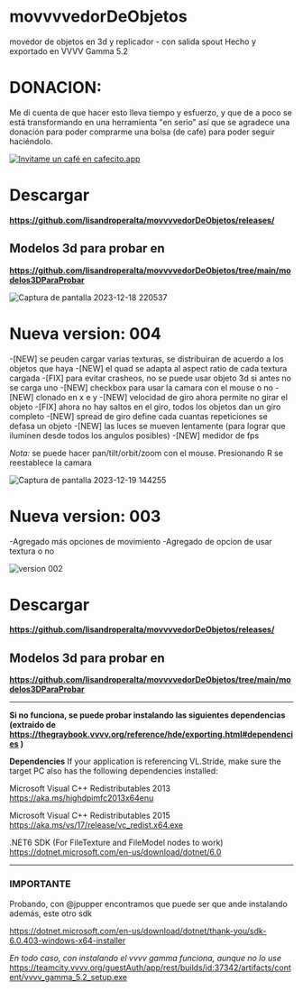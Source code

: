 # movvvvedorDeObjetos
movedor de objetos en 3d y replicador - con salida spout
Hecho y exportado en VVVV Gamma 5.2

# DONACION:
Me di cuenta de que hacer esto lleva tiempo y esfuerzo, y que de a poco se está transformando en una herramienta "en serio"
así que se agradece una donación para poder comprarme una bolsa (de cafe) para poder seguir haciéndolo.

[![Invitame un café en cafecito.app](https://cdn.cafecito.app/imgs/buttons/button_3.svg)](https://cafecito.app/lisandroperalta)


# Descargar 

**https://github.com/lisandroperalta/movvvvedorDeObjetos/releases/**

## Modelos 3d para probar en

**https://github.com/lisandroperalta/movvvvedorDeObjetos/tree/main/modelos3DParaProbar**


![Captura de pantalla 2023-12-18 220537](https://github.com/lisandroperalta/movvvvedorDeObjetos/assets/23583735/0d27d0bd-0800-4c9b-896d-d039c7dce7fd)




# Nueva version: 004
-[NEW] se peuden cargar varias texturas, se distribuiran de acuerdo a los objetos que haya
-[NEW] el quad se adapta al aspect ratio de cada textura cargada
-[FIX] para evitar crasheos, no se puede usar objeto 3d si antes no se carga uno 
-[NEW] checkbox para usar la camara con el mouse o no
-[NEW] clonado en x e y 
-[NEW] velocidad de giro ahora permite no girar el objeto
-[FIX] ahora no hay saltos en el giro, todos los objetos dan un giro completo
-[NEW] spread de giro define cada cuantas repeticiones se defasa un objeto
-[NEW] las luces se mueven lentamente (para lograr que iluminen desde todos los angulos posibles)
-[NEW] medidor de fps 

*Nota:* se puede hacer pan/tilt/orbit/zoom con el mouse. Presionando R se reestablece la camara


![Captura de pantalla 2023-12-19 144255](https://github.com/lisandroperalta/movvvvedorDeObjetos/assets/23583735/e7c88ada-7118-4416-96ba-ebd7dbf4d67b)



# Nueva version: 003
-Agregado más opciones de movimiento
-Agregado de opcion de usar textura o no

![version 002](https://github.com/lisandroperalta/movvvvedorDeObjetos/assets/23583735/c54d4ab8-b81f-4cc3-80b3-617c49d10508)


# Descargar 

**https://github.com/lisandroperalta/movvvvedorDeObjetos/releases/**

## Modelos 3d para probar en

**https://github.com/lisandroperalta/movvvvedorDeObjetos/tree/main/modelos3DParaProbar**





---------------------------------------------------

**Si no funciona, se puede probar instalando las siguientes dependencias (extraido de https://thegraybook.vvvv.org/reference/hde/exporting.html#dependencies )**


**Dependencies**
If your application is referencing VL.Stride, make sure the target PC also has the following dependencies installed:

Microsoft Visual C++ Redistributables 2013 
https://aka.ms/highdpimfc2013x64enu

Microsoft Visual C++ Redistributables 2015 https://aka.ms/vs/17/release/vc_redist.x64.exe

.NET6 SDK (For FileTexture and FileModel nodes to work) https://dotnet.microsoft.com/en-us/download/dotnet/6.0

---------------------------


### IMPORTANTE
Probando, con @jpupper encontramos que puede ser que ande instalando además, este otro sdk

https://dotnet.microsoft.com/en-us/download/dotnet/thank-you/sdk-6.0.403-windows-x64-installer

*En todo caso, con instalando el vvvv gamma funciona, aunque no lo use*
https://teamcity.vvvv.org/guestAuth/app/rest/builds/id:37342/artifacts/content/vvvv_gamma_5.2_setup.exe
